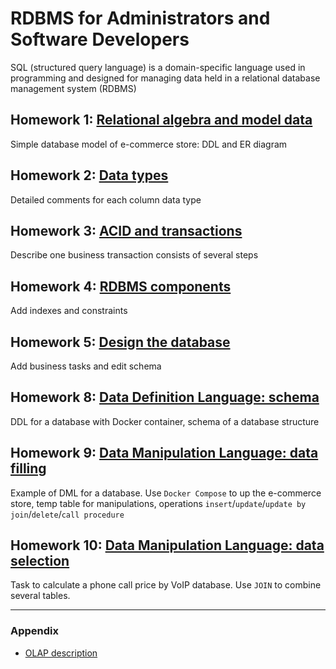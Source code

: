 
RDBMS for Administrators and Software Developers
=======

SQL (structured query language) is a domain-specific language used in programming and designed for managing data held in a relational database management system (RDBMS)

## Homework 1: [Relational algebra and model data](https://github.com/DmitriySh/rdbms-course/tree/master/01-relational-model)
Simple database model of e-commerce store: DDL and ER diagram

## Homework 2: [Data types](https://github.com/DmitriySh/rdbms-course/tree/master/02-data-types)
Detailed comments for each column data type

## Homework 3: [ACID and transactions](https://github.com/DmitriySh/rdbms-course/tree/master/03-acid-transactions)
Describe one business transaction consists of several steps

## Homework 4: [RDBMS components](https://github.com/DmitriySh/rdbms-course/tree/master/04-rdbms-components)
Add indexes and constraints

## Homework 5: [Design the database](https://github.com/DmitriySh/rdbms-course/tree/master/05-design-database)
Add business tasks and edit schema

## Homework 8: [Data Definition Language: schema](https://github.com/DmitriySh/rdbms-course/tree/master/08-ddl-schema)
DDL for a database with Docker container, schema of a database structure

## Homework 9: [Data Manipulation Language: data filling](https://github.com/DmitriySh/rdbms-course/tree/master/09-dml-data-filling)
Example of DML for a database. Use `Docker Compose` to up the e-commerce store, temp table for manipulations, operations `insert`/`update`/`update by join`/`delete`/`call procedure`

## Homework 10: [Data Manipulation Language: data selection](https://github.com/DmitriySh/rdbms-course/tree/master/10-dml-data-selection)
Task to calculate a phone call price by VoIP database. Use `JOIN` to combine several tables.

---

### Appendix

 - [OLAP description](https://github.com/DmitriySh/rdbms-course/tree/master/A-olap)
